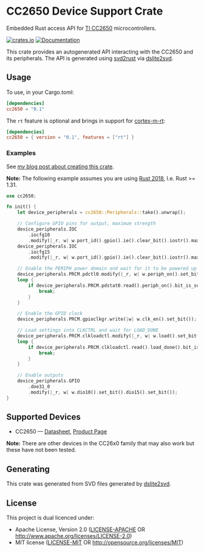 # CC2650 Device Support Crate

Embedded Rust access API for [TI CC2650][CC2650] microcontrollers.

[![crates.io](https://img.shields.io/crates/v/cc2650.svg)](https://crates.io/crates/cc2650)
[![Documentation](https://docs.rs/cc2650/badge.svg)][crate-docs]

This crate provides an autogenerated API interacting with the CC2650 and its
peripherals. The API is generated using [svd2rust] via [dslite2svd].

## Usage

To use, in your Cargo.toml:

```toml
[dependencies]
cc2650 = "0.1"
```

The `rt` feature is optional and brings in support for [cortex-m-rt]:

```toml
[dependencies]
cc2650 = { version = "0.1", features = ["rt"] }
```

### Examples

See [my blog post about creating this crate][coding-retreat].

**Note:** The following example assumes you are using [Rust 2018], I.e. Rust >= 1.31.

```rust
use cc2650;

fn init() {
    let device_peripherals = cc2650::Peripherals::take().unwrap();

    // Configure GPIO pins for output, maximum strength
    device_peripherals.IOC
        .iocfg10
        .modify(|_r, w| w.port_id().gpio().ie().clear_bit().iostr().max());
    device_peripherals.IOC
        .iocfg15
        .modify(|_r, w| w.port_id().gpio().ie().clear_bit().iostr().max());

    // Enable the PERIPH power domain and wait for it to be powered up
    device_peripherals.PRCM.pdctl0.modify(|_r, w| w.periph_on().set_bit());
    loop {
        if device_peripherals.PRCM.pdstat0.read().periph_on().bit_is_set() {
            break;
        }
    }

    // Enable the GPIO clock
    device_peripherals.PRCM.gpioclkgr.write(|w| w.clk_en().set_bit());

    // Load settings into CLKCTRL and wait for LOAD_DONE
    device_peripherals.PRCM.clkloadctl.modify(|_r, w| w.load().set_bit());
    loop {
        if device_peripherals.PRCM.clkloadctl.read().load_done().bit_is_set() {
            break;
        }
    }

    // Enable outputs
    device_peripherals.GPIO
        .doe31_0
        .modify(|_r, w| w.dio10().set_bit().dio15().set_bit());
}
```

## Supported Devices

* CC2650 — [Datasheet], [Product Page][CC2650]

**Note:** There are other devices in the CC26x0 family that may also work but
these have not been tested.

## Generating

This crate was generated from SVD files generated by [dslite2svd].

## License

This project is dual licenced under:

- Apache License, Version 2.0 ([LICENSE-APACHE](https://git.sr.ht/~wezm/cc2650/tree/master/LICENSE-APACHE) OR
  <http://www.apache.org/licenses/LICENSE-2.0>)
- MIT license ([LICENSE-MIT](https://git.sr.ht/~wezm/cc2650/tree/master/LICENSE-MIT) OR
  <http://opensource.org/licenses/MIT>)

[coding-retreat]: https://www.wezm.net/technical/2019/03/sensortag-embedded-rust-coding-retreat/
[cortex-m-rt]: https://crates.io/crates/cortex-m-rt
[crate-docs]: https://docs.rs/cc2650
[Datasheet]: http://www.ti.com/lit/gpn/cc2650
[dslite2svd]: https://github.com/wezm/dslite2svd
[CC2650]: http://www.ti.com/product/CC2650
[Rust 2018]: https://doc.rust-lang.org/nightly/edition-guide/rust-2018/
[svd2rust]: https://github.com/rust-embedded/svd2rust
